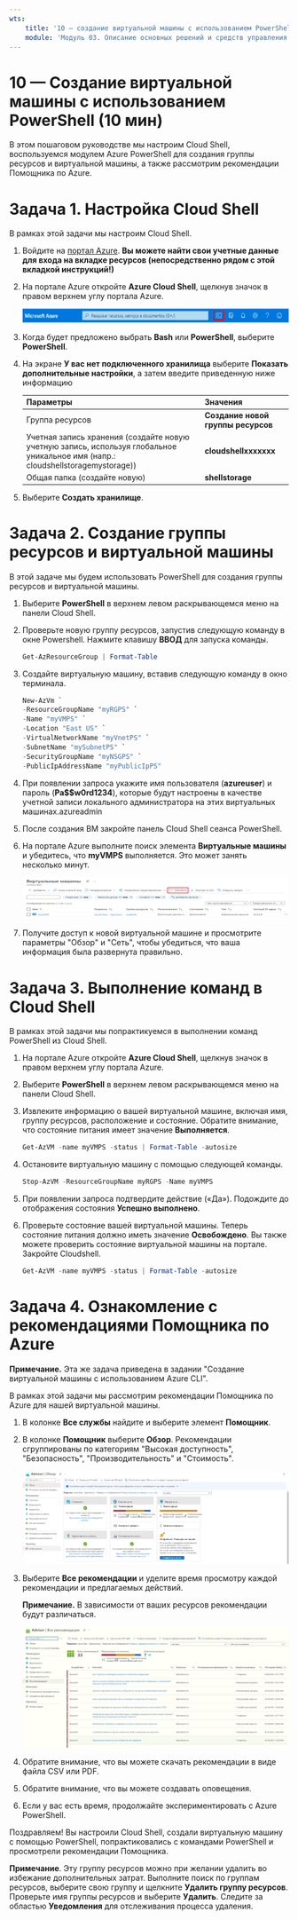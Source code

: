 ```yaml
---
wts:
    title: '10 — создание виртуальной машины с использованием PowerShell (10 мин)'
    module: 'Модуль 03. Описание основных решений и средств управления'
---
```

# 10 — Создание виртуальной машины с использованием PowerShell (10 мин)

В этом пошаговом руководстве мы настроим Cloud Shell, воспользуемся модулем Azure PowerShell для создания группы ресурсов и виртуальной машины, а также рассмотрим рекомендации Помощника по Azure. 

# Задача 1. Настройка Cloud Shell 

В рамках этой задачи мы настроим Cloud Shell. 

1. Войдите на [портал Azure](https://portal.azure.com). **Вы можете найти свои учетные данные для входа на вкладке ресурсов (непосредственно рядом с этой вкладкой инструкций!)**
2. На портале Azure откройте **Azure Cloud Shell**, щелкнув значок в правом верхнем углу портала Azure.

    ![Снимок экрана: значок Azure Cloud Shell на портале Azure.](../images/1002.png)

3. Когда будет предложено выбрать **Bash** или **PowerShell**, выберите **PowerShell**.

4. На экране **У вас нет подключенного хранилища** выберите **Показать дополнительные настройки**, а затем введите приведенную ниже информацию

    | Параметры | Значения |
    |  -- | -- |
    | Группа ресурсов | **Создание новой группы ресурсов** |
    | Учетная запись хранения (создайте новую учетную запись, используя глобальное уникальное имя (напр.: cloudshellstoragemystorage)) | **cloudshellxxxxxxx** |
    | Общая папка (создайте новую) | **shellstorage** |

5. Выберите **Создать хранилище**.

# Задача 2. Создание группы ресурсов и виртуальной машины

В этой задаче мы будем использовать PowerShell для создания группы ресурсов и виртуальной машины.  

1. Выберите **PowerShell** в верхнем левом раскрывающемся меню на панели Cloud Shell.

2. Проверьте новую группу ресурсов, запустив следующую команду в окне Powershell. Нажмите клавишу **ВВОД** для запуска команды.

    ```PowerShell
    Get-AzResourceGroup | Format-Table
    ```

3. Создайте виртуальную машину, вставив следующую команду в окно терминала. 

    ```PowerShell
    New-AzVm `
    -ResourceGroupName "myRGPS" `
    -Name "myVMPS" `
    -Location "East US" `
    -VirtualNetworkName "myVnetPS" `
    -SubnetName "mySubnetPS" `
    -SecurityGroupName "myNSGPS" `
    -PublicIpAddressName "myPublicIpPS"
    ```
    
4. При появлении запроса укажите имя пользователя (**azureuser**) и пароль (**Pa$$w0rd1234**), которые будут настроены в качестве учетной записи локального администратора на этих виртуальных машинах.azureadmin

5. После создания ВМ закройте панель Cloud Shell сеанса PowerShell.

6. На портале Azure выполните поиск элемента **Виртуальные машины** и убедитесь, что **myVMPS** выполняется. Это может занять несколько минут.

    ![Снимок экрана: страница виртуальных машин с myVMPS в выполняемом состоянии.](../images/1001.png)

7. Получите доступ к новой виртуальной машине и просмотрите параметры "Обзор" и "Сеть", чтобы убедиться, что ваша информация была развернута правильно. 

# Задача 3. Выполнение команд в Cloud Shell

В рамках этой задачи мы попрактикуемся в выполнении команд PowerShell из Cloud Shell. 

1. На портале Azure откройте **Azure Cloud Shell**, щелкнув значок в правом верхнем углу портала Azure.

2. Выберите **PowerShell** в верхнем левом раскрывающемся меню на панели Cloud Shell.

3. Извлеките информацию о вашей виртуальной машине, включая имя, группу ресурсов, расположение и состояние. Обратите внимание, что состояние питания имеет значение **Выполняется**.

    ```PowerShell
    Get-AzVM -name myVMPS -status | Format-Table -autosize
    ```

4. Остановите виртуальную машину с помощью следующей команды. 

    ```PowerShell
    Stop-AzVM -ResourceGroupName myRGPS -Name myVMPS
    ```
5. При появлении запроса подтвердите действие («Да»). Подождите до отображения состояния **Успешно выполнено**.

6. Проверьте состояние вашей виртуальной машины. Теперь состояние питания должно иметь значение **Освобождено**. Вы также можете проверить состояние виртуальной машины на портале. Закройте Cloudshell.

    ```PowerShell
    Get-AzVM -name myVMPS -status | Format-Table -autosize
    ```

# Задача 4. Ознакомление с рекомендациями Помощника по Azure

**Примечание.** Эта же задача приведена в задании "Создание виртуальной машины с использованием Azure CLI". 

В рамках этой задачи мы рассмотрим рекомендации Помощника по Azure для нашей виртуальной машины. 

1. В колонке **Все службы** найдите и выберите элемент **Помощник**. 

2. В колонке **Помощник** выберите **Обзор**. Рекомендации сгруппированы по категориям "Высокая доступность", "Безопасность", "Производительность" и "Стоимость". 

    ![Снимок экрана: страница "Обзор" Помощника. ](../images/1003.png)

3. Выберите **Все рекомендации** и уделите время просмотру каждой рекомендации и предлагаемых действий. 

    **Примечание.** В зависимости от ваших ресурсов рекомендации будут различаться. 

    ![Снимок экрана: страница "Все рекомендации" Помощника. ](../images/1004.png)

4. Обратите внимание, что вы можете скачать рекомендации в виде файла CSV или PDF. 

5. Обратите внимание, что вы можете создавать оповещения. 

6. Если у вас есть время, продолжайте экспериментировать с Azure PowerShell. 

Поздравляем! Вы настроили Cloud Shell, создали виртуальную машину с помощью PowerShell, попрактиковались с командами PowerShell и просмотрели рекомендации Помощника.

**Примечание**. Эту группу ресурсов можно при желании удалить во избежание дополнительных затрат. Выполните поиск по группам ресурсов, выберите свою группу и щелкните **Удалить группу ресурсов**. Проверьте имя группы ресурсов и выберите **Удалить**. Следите за областью **Уведомления** для отслеживания процесса удаления.
